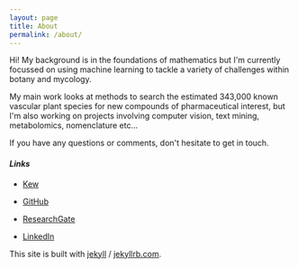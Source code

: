 ```yaml
---
layout: page
title: About
permalink: /about/
---
```


Hi! My background is in the foundations of mathematics but I'm currently focussed on using machine
learning to tackle a variety of challenges within botany and mycology.

My main work looks at methods to search the estimated 343,000 known vascular plant species for new compounds of pharmaceutical interest, but I'm
also working on projects involving computer vision, text mining, metabolomics, nomenclature etc...

If you have any questions or comments, don't hesitate to get in touch.

#### _Links_


- [Kew](https://www.kew.org/science/our-science/people/adam-richard-bollans)

- [GitHub](https://github.com/alrichardbollans/)

- [ResearchGate](https://www.researchgate.net/profile/Adam-Richard-Bollans/)

- [LinkedIn](https://www.linkedin.com/in/adam-richard-bollans-4108331b1/)

This site is built with [jekyll][jekyll-organization] / [jekyllrb.com](https://jekyllrb.com/).

[jekyll-organization]: https://github.com/jekyll
